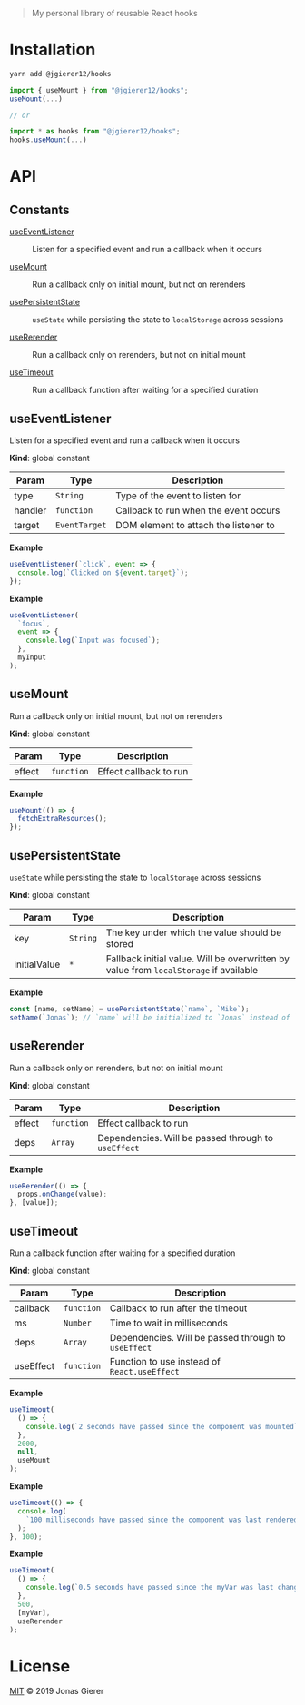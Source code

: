 > My personal library of reusable React hooks

# Installation

```sh
yarn add @jgierer12/hooks
```

```js
import { useMount } from "@jgierer12/hooks";
useMount(...)

// or

import * as hooks from "@jgierer12/hooks";
hooks.useMount(...)
```

# API

## Constants

<dl>
<dt><a href="#useEventListener">useEventListener</a></dt>
<dd><p>Listen for a specified event and run a callback when it occurs</p>
</dd>
<dt><a href="#useMount">useMount</a></dt>
<dd><p>Run a callback only on initial mount, but not on rerenders</p>
</dd>
<dt><a href="#usePersistentState">usePersistentState</a></dt>
<dd><p><code>useState</code> while persisting the state to <code>localStorage</code> across sessions</p>
</dd>
<dt><a href="#useRerender">useRerender</a></dt>
<dd><p>Run a callback only on rerenders, but not on initial mount</p>
</dd>
<dt><a href="#useTimeout">useTimeout</a></dt>
<dd><p>Run a callback function after waiting for a specified duration</p>
</dd>
</dl>

<a name="useEventListener"></a>

## useEventListener

Listen for a specified event and run a callback when it occurs

**Kind**: global constant

| Param   | Type                     | Description                           |
| ------- | ------------------------ | ------------------------------------- |
| type    | <code>String</code>      | Type of the event to listen for       |
| handler | <code>function</code>    | Callback to run when the event occurs |
| target  | <code>EventTarget</code> | DOM element to attach the listener to |

**Example**

```js
useEventListener(`click`, event => {
  console.log(`Clicked on ${event.target}`);
});
```

**Example**

```js
useEventListener(
  `focus`,
  event => {
    console.log(`Input was focused`);
  },
  myInput
);
```

<a name="useMount"></a>

## useMount

Run a callback only on initial mount, but not on rerenders

**Kind**: global constant

| Param  | Type                  | Description            |
| ------ | --------------------- | ---------------------- |
| effect | <code>function</code> | Effect callback to run |

**Example**

```js
useMount(() => {
  fetchExtraResources();
});
```

<a name="usePersistentState"></a>

## usePersistentState

`useState` while persisting the state to `localStorage` across sessions

**Kind**: global constant

| Param        | Type                | Description                                                                           |
| ------------ | ------------------- | ------------------------------------------------------------------------------------- |
| key          | <code>String</code> | The key under which the value should be stored                                        |
| initialValue | <code>\*</code>     | Fallback initial value. Will be overwritten by value from `localStorage` if available |

**Example**

```js
const [name, setName] = usePersistentState(`name`, `Mike`);
setName(`Jonas`); // `name` will be initialized to `Jonas` instead of `Mike` in all future sessions
```

<a name="useRerender"></a>

## useRerender

Run a callback only on rerenders, but not on initial mount

**Kind**: global constant

| Param  | Type                  | Description                                         |
| ------ | --------------------- | --------------------------------------------------- |
| effect | <code>function</code> | Effect callback to run                              |
| deps   | <code>Array</code>    | Dependencies. Will be passed through to `useEffect` |

**Example**

```js
useRerender(() => {
  props.onChange(value);
}, [value]);
```

<a name="useTimeout"></a>

## useTimeout

Run a callback function after waiting for a specified duration

**Kind**: global constant

| Param     | Type                  | Description                                         |
| --------- | --------------------- | --------------------------------------------------- |
| callback  | <code>function</code> | Callback to run after the timeout                   |
| ms        | <code>Number</code>   | Time to wait in milliseconds                        |
| deps      | <code>Array</code>    | Dependencies. Will be passed through to `useEffect` |
| useEffect | <code>function</code> | Function to use instead of `React.useEffect`        |

**Example**

```js
useTimeout(
  () => {
    console.log(`2 seconds have passed since the component was mounted`);
  },
  2000,
  null,
  useMount
);
```

**Example**

```js
useTimeout(() => {
  console.log(
    `100 milliseconds have passed since the component was last rendered`
  );
}, 100);
```

**Example**

```js
useTimeout(
  () => {
    console.log(`0.5 seconds have passed since the myVar was last changed`);
  },
  500,
  [myVar],
  useRerender
);
```

# License

[MIT](LICENSE) &copy; 2019 Jonas Gierer
